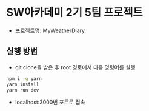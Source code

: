 # SW아카데미 2기 5팀 프로젝트

- 프로젝트명: MyWeatherDiary

## 실행 방법

- git clone을 받은 후 root 경로에서 다음 명령어를 실행
```bash
npm i -g yarn
yarn install
yarn run dev
```
- localhost:3000번 포트로 접속